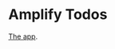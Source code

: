 # Amplify Todos

[The app](http://amplifytodos-20181111110952--hostingbucket.s3-website-us-west-2.amazonaws.com/).